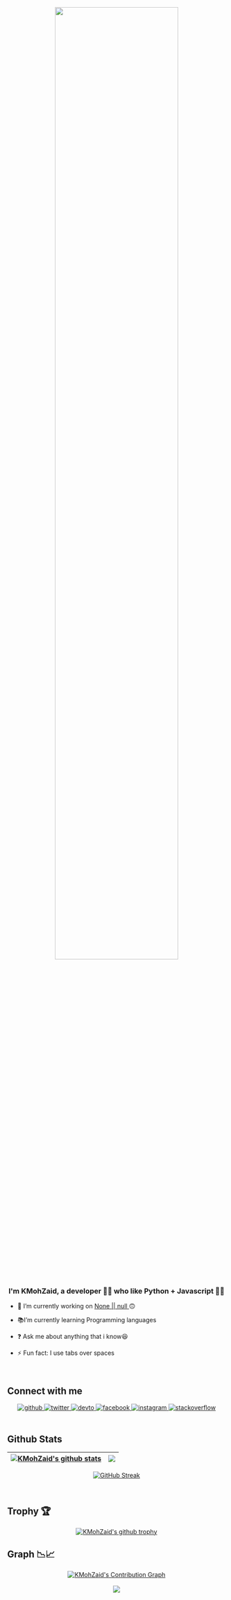<div align="center">
<img src="https://rishavanand.github.io/static/images/greetings.gif" align="center" style="width: 75%" />
</div>  
  

### <div align="center">I'm KMohZaid, a developer 👨‍💻 who like Python + Javascript 🚀🤖</div>  
  

- 🔭 I’m currently working on [None || null ](#)🙃  
  

- 📚I’m currently learning Programming languages  
  

- ❓ Ask me about anything that i know😆  
  

- ⚡ Fun fact: I use tabs over spaces  
  

<br/>  


## Connect with me  
<div align="center">
<a href="https://github.com/KMohZaid" target="_blank">
<img src=https://img.shields.io/badge/github-%2324292e.svg?&style=for-the-badge&logo=github&logoColor=white alt=github style="margin-bottom: 5px;" />
</a>
<a href="https://twitter.com/KMohZaid" target="_blank">
<img src=https://img.shields.io/badge/twitter-%2300acee.svg?&style=for-the-badge&logo=twitter&logoColor=white alt=twitter style="margin-bottom: 5px;" />
</a>
<a href="https://dev.to/KMohZaid" target="_blank">
<img src=https://img.shields.io/badge/dev.to-%2308090A.svg?&style=for-the-badge&logo=dev.to&logoColor=white alt=devto style="margin-bottom: 5px;" />
</a>
<a href="https://www.facebook.com/KMohZaid" target="_blank">
<img src=https://img.shields.io/badge/facebook-%232E87FB.svg?&style=for-the-badge&logo=facebook&logoColor=white alt=facebook style="margin-bottom: 5px;" />
</a>
<a href="https://instagram.com/KMohZaid" target="_blank">
<img src=https://img.shields.io/badge/instagram-%23000000.svg?&style=for-the-badge&logo=instagram&logoColor=white alt=instagram style="margin-bottom: 5px;" />
</a>
<a href="https://stackoverflow.com/users/15550622" target="_blank">
<img src=https://img.shields.io/badge/stackoverflow-%23F28032.svg?&style=for-the-badge&logo=stackoverflow&logoColor=white alt=stackoverflow style="margin-bottom: 5px;" />
</a>  
</div>  
  

<br/>  


## Github Stats 
<div align="center">

| <a href="https://github.com/anuraghazra/github-readme-stats"><img align="center" src="https://github-readme-stats.vercel.app/api?username=kmohzaid&show_icons=true&include_all_commits=true&theme=buefy&hide_border=true" alt="KMohZaid's github stats" /></a> | <a href="https://github.com/anuraghazra/github-readme-stats"><img align="center" src="https://github-readme-stats.vercel.app/api/top-langs/?username=kmohzaid&layout=compact&theme=buefy&hide_border=true" /></a> |
| ------------- | ------------- |


<a href="https://git.io/streak-stats"><img src="http://github-readme-streak-stats.herokuapp.com?user=KMohZaid&amp;theme=python-dark" alt="GitHub Streak"></a>
</div>
<br/>


## Trophy 🏆
<div align="center">
<a href="https://github.com/ryo-ma/github-profile-trophy"><img src="https://github-profile-trophy.vercel.app/?username=kmohzaid&column=5" alt="KMohZaid's github trophy"></a>
</div>

## Graph 📉📈
<div align="center">
<a href="https://github.com/ashutosh00710/github-readme-activity-graph"><img src="https://activity-graph.herokuapp.com/graph?username=kmohzaid&custom_title=KMohZaid&#39;s%20Contribution%20Graph&theme=github" alt="KMohZaid&#39;s Contribution Graph"></a>
</div>

<br/>
<div align="center">
<a href="https://github.com/antonkomarev/github-profile-views-counter"><img src="https://komarev.com/ghpvc/?username=KMohZaid&style=flat-square" align="center" /></a>
</div>
